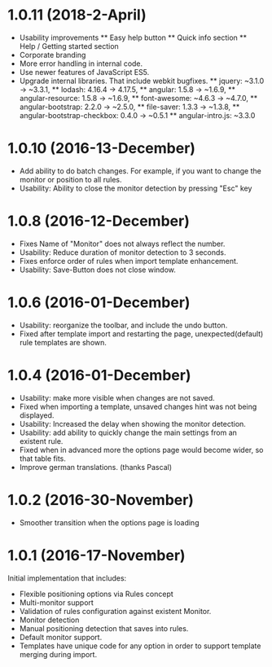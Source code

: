 <a name="1.0.11"></a>
# 1.0.11 (2018-2-April)

* Usability improvements
** Easy help button
** Quick info section
** Help / Getting started section
* Corporate branding
* More error handling in internal code.
* Use newer features of JavaScript ES5.
* Upgrade internal libraries. That include webkit bugfixes. 
** jquery: ~3.1.0 -> ~3.3.1,
** lodash: 4.16.4 -> 4.17.5,
** angular: 1.5.8 -> ~1.6.9,
** angular-resource: 1.5.8 -> ~1.6.9,
** font-awesome: ~4.6.3 -> ~4.7.0,
** angular-bootstrap: 2.2.0 -> ~2.5.0,
** file-saver: 1.3.3 -> ~1.3.8,
** angular-bootstrap-checkbox: 0.4.0 -> ~0.5.1
** angular-intro.js: ~3.3.0
 

<a name="1.0.10"></a>
# 1.0.10 (2016-13-December)

* Add ability to do batch changes. For example, if you want to change the monitor or position to all rules.
* Usability: Ability to close the monitor detection by pressing "Esc" key

<a name="1.0.8"></a>
# 1.0.8 (2016-12-December)

* Fixes Name of "Monitor" does not always reflect the number.
* Usability: Reduce duration of monitor detection to 3 seconds.
* Fixes enforce order of rules when import template enhancement.
* Usability: Save-Button does not close window.

<a name="1.0.6"></a>
# 1.0.6 (2016-01-December)

* Usability: reorganize the toolbar, and include the undo button.
* Fixed after template import and restarting the page, unexpected(default) rule templates are shown.

<a name="1.0.4"></a>
# 1.0.4 (2016-01-December)

* Usability: make more visible when changes are not saved.
* Fixed when importing a template, unsaved changes hint was not being displayed.
* Usability: Increased the delay when showing the monitor detection.
* Usability: add ability to quickly change the main settings from an existent rule.
* Fixed when in advanced more the options page would become wider, so that table fits.
* Improve german translations. (thanks Pascal)

# 1.0.2 (2016-30-November)

* Smoother transition when the options page is loading

<a name="1.0.1"></a>

# 1.0.1 (2016-17-November)

Initial implementation that includes:
* Flexible positioning options via Rules concept
* Multi-monitor support
* Validation of rules configuration against existent Monitor.
* Monitor detection
* Manual positioning detection that saves into rules.
* Default monitor support.
* Templates have unique code for any option in order to support template merging during import.
